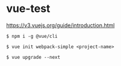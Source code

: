 # vue-test

https://v3.vuejs.org/guide/introduction.html

```node
$ npm i -g @vue/cli

$ vue init webpack-simple <project-name>

$ vue upgrade --next
```
